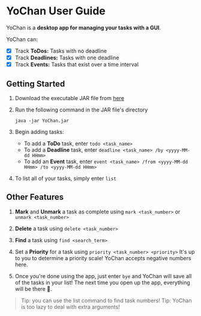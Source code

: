 # YoChan User Guide

YoChan is a **desktop app for managing your tasks with a GUI**.

YoChan can:
- [X] Track **ToDos:** Tasks with no deadline
- [X] Track **Deadlines:** Tasks with one deadline
- [X] Track **Events:** Tasks that exist over a time interval

## Getting Started

1. Download the executable JAR file from [here](https://github.com/Reshiro/ip/releases/tag/A-Release)

2. Run the following command in the JAR file's directory
   ```terminal
   java -jar YoChan.jar
   ```

3. Begin adding tasks:

   - To add a **ToDo** task, enter `todo <task_name>`
   - To add a **Deadline** task, enter `deadline <task_name> /by <yyyy-MM-dd HHmm>`
   - To add an **Event** task, enter `event <task_name> /from <yyyy-MM-dd HHmm> /to <yyyy-MM-dd HHmm>`


4. To list all of your tasks, simply enter `list`

## Other Features

1. **Mark** and **Unmark** a task as complete using `mark <task_number>` or `unmark <task_number>`

2. **Delete** a task using `delete <task_number>`

3. **Find** a task using `find <search_term>`

4. Set a **Priority** for a task using `priority <task_number> <priority>`
   It's up to you to determine a priority scale! YoChan accepts negative numbers here.

5. Once you're done using the app, just enter `bye`
   and YoChan will save all of the tasks in your list! The next time you open up the app, everything will be there 🦭.

> Tip: you can use the list command to find task numbers!
> Tip: YoChan is too lazy to deal with extra arguments!
